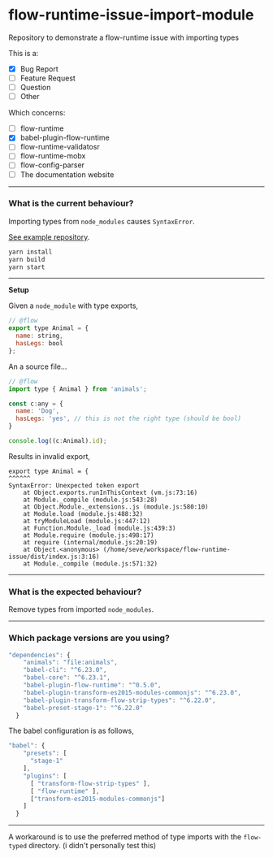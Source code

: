 # flow-runtime-issue-import-module
Repository to demonstrate a flow-runtime issue with importing types

This is a:

 - [X] Bug Report
 - [ ] Feature Request
 - [ ] Question
 - [ ] Other

Which concerns:

 - [ ] flow-runtime
 - [X] babel-plugin-flow-runtime
 - [ ] flow-runtime-validatosr
 - [ ] flow-runtime-mobx
 - [ ] flow-config-parser
 - [ ] The documentation website

---

### What is the current behaviour?
<!--
  If this is a bug report or question, please include example code wherever possible.
  If your code is private and you can't share it, please create a sanitized version
  which reproduces the issue. You may find the online demo useful for this:
  https://codemix.github.io/flow-runtime/#/try

  NOTE: It is **extremely** difficult to fix bugs without examples!
-->

Importing types from `node_modules` causes `SyntaxError`.

[See example repository](https://github.com/seveibar/flow-runtime-issue-import-module).

```bash
yarn install
yarn build
yarn start
```

---

**Setup**

Given a `node_module` with type exports,

```javascript
// @flow
export type Animal = {
  name: string,
  hasLegs: bool
};
```

An a source file...

```javascript
// @flow
import type { Animal } from 'animals';

const c:any = {
  name: 'Dog',
  hasLegs: 'yes', // this is not the right type (should be bool)
}

console.log((c:Animal).id);
```

Results in invalid export,

```
export type Animal = {
^^^^^^
SyntaxError: Unexpected token export
    at Object.exports.runInThisContext (vm.js:73:16)
    at Module._compile (module.js:543:28)
    at Object.Module._extensions..js (module.js:580:10)
    at Module.load (module.js:488:32)
    at tryModuleLoad (module.js:447:12)
    at Function.Module._load (module.js:439:3)
    at Module.require (module.js:498:17)
    at require (internal/module.js:20:19)
    at Object.<anonymous> (/home/seve/workspace/flow-runtime-issue/dist/index.js:3:16)
    at Module._compile (module.js:571:32)
```

---

### What is the expected behaviour?
<!--
  Please describe what you'd expect to happen under these circumstances.
  If you are describing a bug in the babel plugin, please indicate the output
  you'd expect it to produce.
-->

Remove types from imported `node_modules`.

---

### Which package versions are you using?
<!--
  If this is a bug, which version(s) of the affected package(s) are you using?
  If you're describing a bug specific to an environment, like a certain browser
  or node version, please include that information here too.
-->

```javascript
"dependencies": {
    "animals": "file:animals",
    "babel-cli": "^6.23.0",
    "babel-core": "^6.23.1",
    "babel-plugin-flow-runtime": "^0.5.0",
    "babel-plugin-transform-es2015-modules-commonjs": "^6.23.0",
    "babel-plugin-transform-flow-strip-types": "^6.22.0",
    "babel-preset-stage-1": "^6.22.0"
  }
```

The babel configuration is as follows,
```javascript
"babel": {
    "presets": [
      "stage-1"
    ],
    "plugins": [
      [ "transform-flow-strip-types" ],
      [ "flow-runtime" ],
      ["transform-es2015-modules-commonjs"]
    ]
  }
```

---

A workaround is to use the preferred method of type imports with the `flow-typed` directory. (i didn't personally test this)
